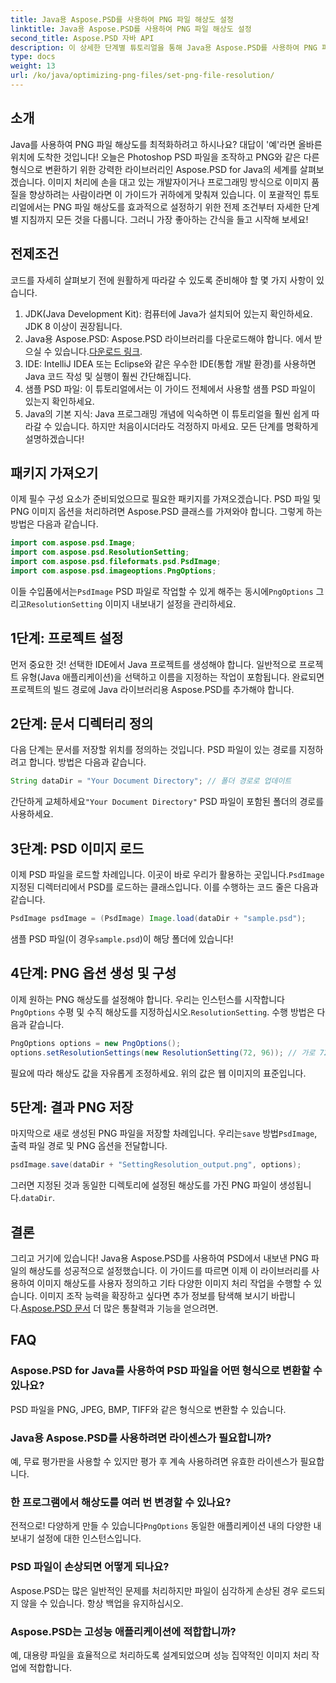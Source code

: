 ```yaml
---
title: Java용 Aspose.PSD를 사용하여 PNG 파일 해상도 설정
linktitle: Java용 Aspose.PSD를 사용하여 PNG 파일 해상도 설정
second_title: Aspose.PSD 자바 API
description: 이 상세한 단계별 튜토리얼을 통해 Java용 Aspose.PSD를 사용하여 PNG 파일 해상도를 설정하는 방법을 알아보세요. 즉시 이미지를 최적화하세요.
type: docs
weight: 13
url: /ko/java/optimizing-png-files/set-png-file-resolution/
---
```

## 소개
Java를 사용하여 PNG 파일 해상도를 최적화하려고 하시나요? 대답이 '예'라면 올바른 위치에 도착한 것입니다! 오늘은 Photoshop PSD 파일을 조작하고 PNG와 같은 다른 형식으로 변환하기 위한 강력한 라이브러리인 Aspose.PSD for Java의 세계를 살펴보겠습니다. 이미지 처리에 손을 대고 있는 개발자이거나 프로그래밍 방식으로 이미지 품질을 향상하려는 사람이라면 이 가이드가 귀하에게 맞춰져 있습니다. 
이 포괄적인 튜토리얼에서는 PNG 파일 해상도를 효과적으로 설정하기 위한 전제 조건부터 자세한 단계별 지침까지 모든 것을 다룹니다. 그러니 가장 좋아하는 간식을 들고 시작해 보세요!
## 전제조건
 
코드를 자세히 살펴보기 전에 원활하게 따라갈 수 있도록 준비해야 할 몇 가지 사항이 있습니다.
1. JDK(Java Development Kit): 컴퓨터에 Java가 설치되어 있는지 확인하세요. JDK 8 이상이 권장됩니다.
2.  Java용 Aspose.PSD: Aspose.PSD 라이브러리를 다운로드해야 합니다. 에서 받으실 수 있습니다.[다운로드 링크](https://releases.aspose.com/psd/java/).
3. IDE: IntelliJ IDEA 또는 Eclipse와 같은 우수한 IDE(통합 개발 환경)를 사용하면 Java 코드 작성 및 실행이 훨씬 간단해집니다.
4. 샘플 PSD 파일: 이 튜토리얼에서는 이 가이드 전체에서 사용할 샘플 PSD 파일이 있는지 확인하세요.
5. Java의 기본 지식: Java 프로그래밍 개념에 익숙하면 이 튜토리얼을 훨씬 쉽게 따라갈 수 있습니다. 하지만 처음이시더라도 걱정하지 마세요. 모든 단계를 명확하게 설명하겠습니다!
## 패키지 가져오기
이제 필수 구성 요소가 준비되었으므로 필요한 패키지를 가져오겠습니다. PSD 파일 및 PNG 이미지 옵션을 처리하려면 Aspose.PSD 클래스를 가져와야 합니다. 그렇게 하는 방법은 다음과 같습니다.
```java
import com.aspose.psd.Image;
import com.aspose.psd.ResolutionSetting;
import com.aspose.psd.fileformats.psd.PsdImage;
import com.aspose.psd.imageoptions.PngOptions;
```
 이들 수입품에서는`PsdImage` PSD 파일로 작업할 수 있게 해주는 동시에`PngOptions` 그리고`ResolutionSetting` 이미지 내보내기 설정을 관리하세요.
## 1단계: 프로젝트 설정
먼저 중요한 것! 선택한 IDE에서 Java 프로젝트를 생성해야 합니다. 일반적으로 프로젝트 유형(Java 애플리케이션)을 선택하고 이름을 지정하는 작업이 포함됩니다. 
완료되면 프로젝트의 빌드 경로에 Java 라이브러리용 Aspose.PSD를 추가해야 합니다.
## 2단계: 문서 디렉터리 정의
다음 단계는 문서를 저장할 위치를 정의하는 것입니다. PSD 파일이 있는 경로를 지정하려고 합니다. 방법은 다음과 같습니다.
```java
String dataDir = "Your Document Directory"; // 폴더 경로로 업데이트
```
 간단하게 교체하세요`"Your Document Directory"` PSD 파일이 포함된 폴더의 경로를 사용하세요. 
## 3단계: PSD 이미지 로드
 이제 PSD 파일을 로드할 차례입니다. 이곳이 바로 우리가 활용하는 곳입니다.`PsdImage` 지정된 디렉터리에서 PSD를 로드하는 클래스입니다. 
이를 수행하는 코드 줄은 다음과 같습니다.
```java
PsdImage psdImage = (PsdImage) Image.load(dataDir + "sample.psd");
```
 샘플 PSD 파일(이 경우`sample.psd`)이 해당 폴더에 있습니다!
## 4단계: PNG 옵션 생성 및 구성
 이제 원하는 PNG 해상도를 설정해야 합니다. 우리는 인스턴스를 시작합니다`PngOptions` 수평 및 수직 해상도를 지정하십시오.`ResolutionSetting`.
수행 방법은 다음과 같습니다.
```java
PngOptions options = new PngOptions();
options.setResolutionSettings(new ResolutionSetting(72, 96)); // 가로 72 DPI, 세로 96 DPI
```
필요에 따라 해상도 값을 자유롭게 조정하세요. 위의 값은 웹 이미지의 표준입니다.
## 5단계: 결과 PNG 저장
 마지막으로 새로 생성된 PNG 파일을 저장할 차례입니다. 우리는`save` 방법`PsdImage`, 출력 파일 경로 및 PNG 옵션을 전달합니다.
```java
psdImage.save(dataDir + "SettingResolution_output.png", options);
```
 그러면 지정된 것과 동일한 디렉토리에 설정된 해상도를 가진 PNG 파일이 생성됩니다.`dataDir`.
## 결론
그리고 거기에 있습니다! Java용 Aspose.PSD를 사용하여 PSD에서 내보낸 PNG 파일의 해상도를 성공적으로 설정했습니다. 이 가이드를 따르면 이제 이 라이브러리를 사용하여 이미지 해상도를 사용자 정의하고 기타 다양한 이미지 처리 작업을 수행할 수 있습니다. 이미지 조작 능력을 확장하고 싶다면 추가 정보를 탐색해 보시기 바랍니다.[Aspose.PSD 문서](https://reference.aspose.com/psd/java/) 더 많은 통찰력과 기능을 얻으려면.

## FAQ
### Aspose.PSD for Java를 사용하여 PSD 파일을 어떤 형식으로 변환할 수 있나요?
PSD 파일을 PNG, JPEG, BMP, TIFF와 같은 형식으로 변환할 수 있습니다.
### Java용 Aspose.PSD를 사용하려면 라이센스가 필요합니까?
예, 무료 평가판을 사용할 수 있지만 평가 후 계속 사용하려면 유효한 라이센스가 필요합니다.
### 한 프로그램에서 해상도를 여러 번 변경할 수 있나요?
 전적으로! 다양하게 만들 수 있습니다`PngOptions` 동일한 애플리케이션 내의 다양한 내보내기 설정에 대한 인스턴스입니다.
### PSD 파일이 손상되면 어떻게 되나요?
Aspose.PSD는 많은 일반적인 문제를 처리하지만 파일이 심각하게 손상된 경우 로드되지 않을 수 있습니다. 항상 백업을 유지하십시오.
### Aspose.PSD는 고성능 애플리케이션에 적합합니까?
예, 대용량 파일을 효율적으로 처리하도록 설계되었으며 성능 집약적인 이미지 처리 작업에 적합합니다.